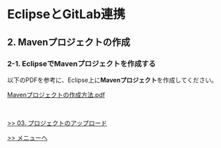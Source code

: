 # EclipseとGitLab連携

## 2. Mavenプロジェクトの作成

### 2-1. EclipseでMavenプロジェクトを作成する

以下のPDFを参考に、Eclipse上に**Mavenプロジェクト**を作成してください。

<a href="../file/prepare-maven-project.pdf" target="_blank">Mavenプロジェクトの作成方法.pdf

<br>

<a href="03-upload-project.md">>> 03. プロジェクトのアップロード</a>

<a href="../README.md">>> メニューへ</a>
